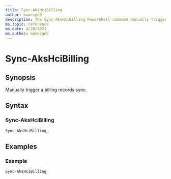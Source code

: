 ```yaml
---
title: Sync-AksHciBilling
author: mamezgeb
description: The Sync-AksHciBilling PowerShell command manually triggers a billing records sync 
ms.topic: reference
ms.date: 4/20/2021
ms.author: mamezgeb
---
```


# Sync-AksHciBilling

## Synopsis
Manually trigger a billing records sync. 

## Syntax

### Sync-AksHciBilling
```powershell
Sync-AksHciBilling
```

## Examples

### Example
```powershell
Sync-AksHciBilling
```
